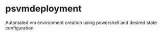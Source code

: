 # psvmdeployment
Automated vm environment creation using powershell and desired state configuration
